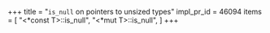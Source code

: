 +++
title = "`is_null` on pointers to unsized types"
impl_pr_id = 46094
items = [
    "<*const T>::is_null",
    "<*mut T>::is_null",
]
+++
